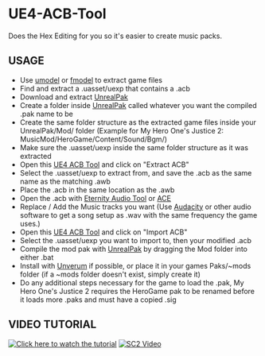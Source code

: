 # UE4-ACB-Tool
Does the Hex Editing for you so it's easier to create music packs.

## USAGE

* Use [umodel](https://www.gildor.org/en/projects/umodel) or [fmodel](https://fmodel.app/) to extract game files
* Find and extract a .uasset/uexp that contains a .acb
* Download and extract [UnrealPak](https://www.fluffyquack.com/tools/unrealpak.rar)
* Create a folder inside [UnrealPak](https://www.fluffyquack.com/tools/unrealpak.rar) called whatever you want the compiled .pak name to be
* Create the same folder structure as the extracted game files inside your UnrealPak/Mod/ folder (Example for My Hero One's Justice 2: MusicMod/HeroGame/Content/Sound/Bgm/)
* Make sure the .uasset/uexp inside the same folder structure as it was extracted
* Open this [UE4 ACB Tool](https://github.com/KurohaSaenoki/UE4-ACB-Tool/releases) and click on "Extract ACB"
* Select the .uasset/uexp to extract from, and save the .acb as the same name as the matching .awb
* Place the .acb in the same location as the .awb
* Open the .acb with [Eternity Audio Tool](https://mega.nz/file/W5NHxDYD#IM7xirUu1-K8e34lINmgC3MFqG1OWFTuscbSptK5fRw) or [ACE](https://github.com/LazyBone152/ACE)
* Replace / Add the Music tracks you want (Use [Audacity](https://www.audacityteam.org/) or other audio software to get a song setup as .wav with the same frequency the game uses.)
* Open this [UE4 ACB Tool](https://github.com/KurohaSaenoki/UE4-ACB-Tool/releases) and click on "Import ACB"
* Select the .uasset/uexp you want to import to, then your modified .acb
* Compile the mod pak with [UnrealPak](https://www.fluffyquack.com/tools/unrealpak.rar) by dragging the Mod folder into either .bat
* Install with [Unverum](https://gamebanana.com/tools/7162) if possible, or place it in your games Paks/~mods folder (if a ~mods folder doesn't exist, simply create it)
* Do any additional steps necessary for the game to load the .pak, My Hero One's Justice 2 requires the HeroGame pak to be renamed before it loads more .paks and must have a copied .sig

## VIDEO TUTORIAL

[![Click here to watch the tutorial](https://img.youtube.com/vi/bWf3RHArecI/0.jpg)](https://youtu.be/bWf3RHArecI)
[![SC2 Video](UMU/GitHubAssets/YouTube.gif)](https://www.youtube.com/watch?v=ZZrEZMi6X5o&list=PLQyrynUmnHDsB8CHILpZ_9AYXODkaNBQE)
